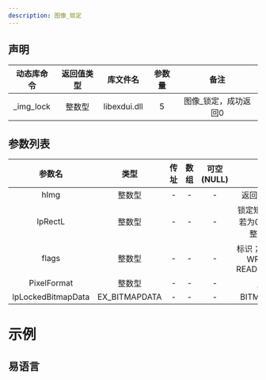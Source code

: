 ```yaml
---
description: 图像_锁定
---
```



## 声明

|动态库命令| 返回值类型|库文件名|参数量| 备注|
|:--:|:--:|:--:|:--:|:--:|
| _img_lock |  整数型 |  libexdui.dll | 5 | 图像_锁定，成功返回0 |

## 参数列表

|       参数名       |     类型      | 传址 | 数组 | 可空(NULL) |                             备注                             |
| :----------------: | :-----------: | :--: | :--: | :--------: | :----------------------------------------------------------: |
|        hImg        |    整数型     |  -   |  -   |     -      |                         返回图像指针                         |
|      lpRectL       |    整数型     |  -   |  -   |     -      |             锁定矩形指针，若为0，则锁定整张图片              |
|       flags        |    整数型     |  -   |  -   |     -      |            标识；READ:1 / WRITE:2 / READ&WRITE:3             |
|    PixelFormat     |    整数型     |  -   |  -   |     -      | [参考](https://msdn.microsoft.com/en-us/library/ms534412(v=vs.85).aspx) |
| lpLockedBitmapData | EX_BITMAPDATA |  -   |  -   |     -      |                          BITMAPDATA                          |


# 示例

## 易语言


